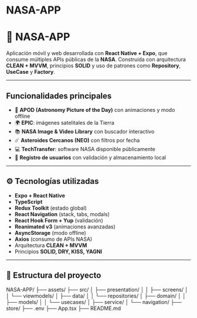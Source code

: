 # NASA-APP
# 🚀 NASA-APP

Aplicación móvil y web desarrollada con **React Native + Expo**, que consume múltiples APIs públicas de la **NASA**. Construida con arquitectura **CLEAN + MVVM**, principios **SOLID** y uso de patrones como **Repository**, **UseCase** y **Factory**.

---

## Funcionalidades principales

- 🔭 **APOD (Astronomy Picture of the Day)** con animaciones y modo offline
- 🌍 **EPIC**: imágenes satelitales de la Tierra
- 📚 **NASA Image & Video Library** con buscador interactivo
- ☄️ **Asteroides Cercanos (NEO)** con filtros por fecha
- 💻 **TechTransfer**: software NASA disponible públicamente
- 📝 **Registro de usuarios** con validación y almacenamiento local

---

## ⚙️ Tecnologías utilizadas

- **Expo + React Native**
- **TypeScript**
- **Redux Toolkit** (estado global)
- **React Navigation** (stack, tabs, modals)
- **React Hook Form + Yup** (validación)
- **Reanimated v3** (animaciones avanzadas)
- **AsyncStorage** (modo offline)
- **Axios** (consumo de APIs NASA)
- Arquitectura **CLEAN + MVVM**
- Principios **SOLID, DRY, KISS, YAGNI**

---

## 📁 Estructura del proyecto
NASA-APP/
├── assets/
├── src/
│ ├── presentation/
│ │ ├── screens/
│ │ └── viewmodels/
│ ├── data/
│ │ └── repositories/
│ ├── domain/
│ │ ├── models/
│ │ └── usecases/
│ ├── service/
│ └── navigation/
├── store/
├── .env
├── App.tsx
├── README.md
